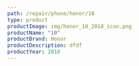 ```yaml
---
path: /repair/phone/honor/10
type: product
productImage: img/honor_10_2018_icon.png
productName: "10"
productBrand: Honor
productDescription: dfdf
productYear: 2018
---
```

